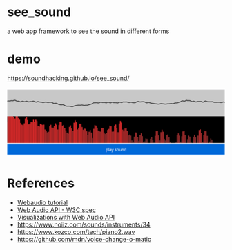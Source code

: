 # see_sound
a web app framework to see the sound in different forms

# demo
https://soundhacking.github.io/see_sound/

<img src="./media/wave_freq.png" width=800>

# References
* [Webaudio tutorial](https://www.html5rocks.com/en/tutorials/webaudio/intro/)
* [Web Audio API - W3C spec](https://www.w3.org/TR/webaudio/)
* [Visualizations with Web Audio API](https://developer.mozilla.org/en-US/docs/Web/API/Web_Audio_API/Visualizations_with_Web_Audio_API)
* https://www.noiiz.com/sounds/instruments/34
* https://www.kozco.com/tech/piano2.wav
* https://github.com/mdn/voice-change-o-matic
